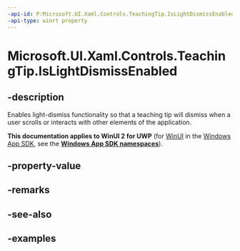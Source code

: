 ```yaml
---
-api-id: P:Microsoft.UI.Xaml.Controls.TeachingTip.IsLightDismissEnabled
-api-type: winrt property
---
```


# Microsoft.UI.Xaml.Controls.TeachingTip.IsLightDismissEnabled

<!--
public bool IsLightDismissEnabled { get; set; }
-->

## -description

Enables light-dismiss functionality so that a teaching tip will dismiss when a user scrolls or interacts with other elements of the application.

**This documentation applies to WinUI 2 for UWP** (for [WinUI](/windows/apps/winui/winui3/) in the [Windows App SDK](/windows/apps/windows-app-sdk/), see the **[Windows App SDK namespaces](/windows/windows-app-sdk/api/winrt/)**).

## -property-value

## -remarks

## -see-also

## -examples

